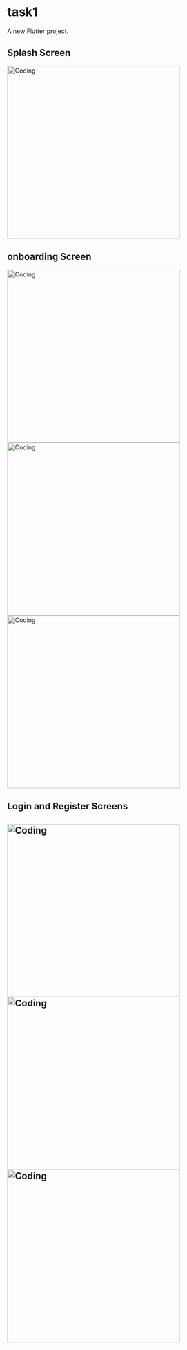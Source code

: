 # task1

A new Flutter project.

## Splash Screen


<img  alt="Coding" height="400" src="https://user-images.githubusercontent.com/33372890/176232672-dbb035b6-b922-474b-a533-1a3a6939912f.jpg">




## onboarding Screen

<img  alt="Coding" height="400" src="https://user-images.githubusercontent.com/33372890/176234096-a96c5161-db13-4e36-b9e2-c48dca789b30.jpg"> <img  alt="Coding" height="400" src="https://user-images.githubusercontent.com/33372890/176234227-0ea6b3cd-32db-4aa3-8871-7efec15a0438.jpg"> <img  alt="Coding" height="400" src="https://user-images.githubusercontent.com/33372890/176234246-9d057a95-7ed9-4cbc-a05f-58cfc8691d4b.jpg">



<h2>Login and Register Screens<h2>



<img  alt="Coding" height="400" src="https://user-images.githubusercontent.com/33372890/176236156-8f4e9d4c-98a7-44ad-90e5-81e91135c659.jpg"> <img  alt="Coding" height="400" src="https://user-images.githubusercontent.com/33372890/176236192-0117f596-3215-4ef9-bc0d-f13075aad766.jpg"> <img  alt="Coding" height="400" src="https://user-images.githubusercontent.com/33372890/176236325-f33af7fc-f45b-4f8d-a59a-832b28a1c487.jpg">



